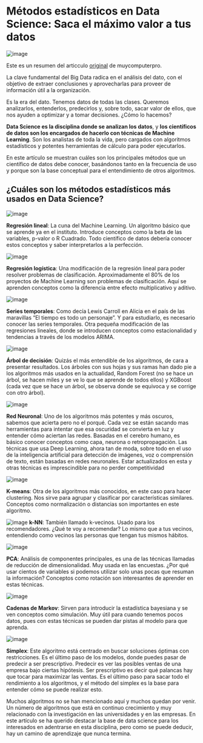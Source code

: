 # Métodos estadísticos en Data Science: Saca el máximo valor a tus datos 

![image](https://empresas.blogthinkbig.com/wp-content/uploads/2017/07/project-3652877_1920.jpg?fit=814%2C544)

Este es un resumen del articculo [original](https://www.muycomputerpro.com/2019/07/01/metodos-estadisticos-en-data-science-saca-el-maximo-valor-a-tus-datos) de muycomputerpro. 

La clave fundamental del Big Data radica en el análisis del dato, con el objetivo de extraer conclusiones y aprovecharlas para proveer de información útil a la organización. 

Es la era del dato. Tenemos datos de todas las clases. Queremos analizarlos, entenderlos, predecirlos y, sobre todo, sacar valor de ellos, que nos ayuden a optimizar y a tomar decisiones. ¿Cómo lo hacemos?

**Data Science es la disciplina donde se analizan los datos**, y **los científicos de datos son los encargados de hacerlo con técnicas de Machine Learning**. Son los analistas de toda la vida, pero cargados con algoritmos estadísticos y potentes herramientas de cálculo para poder ejecutarlos.

En este artículo se muestran cuáles son los principales métodos que un científico de datos debe conocer, basándonos tanto en la frecuencia de uso y porque son la base conceptual para el entendimiento de otros algoritmos.

## ¿Cuáles son los métodos estadísticos más usados en Data Science?
![image](https://img2.freepng.es/20180429/fjw/kisspng-simple-linear-regression-regression-analysis-linea-5ae5b241a4c838.292243181525002817675.jpg)

**Regresión lineal**: La cuna del Machine Learning. Un algoritmo básico que se aprende ya en el instituto. Introduce conceptos como la beta de las variables, p-valor o R Cuadrado. Todo científico de datos debería conocer estos conceptos y saber interpretarlos a la perfección.

![image](https://www.statdeveloper.com/wp-content/uploads/2020/02/curva-sigmoide.png)

**Regresión logística**: Una modificación de la regresión lineal para poder resolver problemas de clasificación. Aproximadamente el 80% de los proyectos de Machine Learning son problemas de clasificación. Aquí se aprenden conceptos como la diferencia entre efecto multiplicativo y aditivo.

![image](https://relopezbriega.github.io/images/timeSeries.png)

**Series temporales**: Como decía Lewis Carroll en Alicia en el país de las maravillas “El tiempo es todo un personaje”. Y para estudiarlo, es necesario conocer las series temporales. Otra pequeña modificación de las regresiones lineales, donde se introducen conceptos como estacionalidad y tendencias a través de los modelos ARIMA.

![image](https://www.aprendemachinelearning.com/wp-content/uploads/2018/04/arbol-decision-billboard.png)

**Árbol de decisión**: Quizás el más entendible de los algoritmos, de cara a presentar resultados. Los árboles con sus hojas y sus ramas han dado pie a los algoritmos más usados en la actualidad, Random Forest (no se hace un árbol, se hacen miles y se ve lo que se aprende de todos ellos) y XGBoost (cada vez que se hace un árbol, se observa donde se equivoca y se corrige con otro árbol).

![image](https://i.ytimg.com/vi/6vwfT3-mBBw/0.jpg)

**Red Neuronal**: Uno de los algoritmos más potentes y más oscuros, sabemos que acierta pero no el porqué. Cada vez se están sacando mas herramientas para intentar que esa oscuridad se convierta en luz y entender cómo aciertan las redes. Basadas en el cerebro humano, es básico conocer conceptos como capa, neurona o retropropagación. Las técnicas que usa Deep Learning, ahora tan de moda, sobre todo en el uso de la inteligencia artificial para detección de imágenes, voz o comprensión de texto, están basadas en redes neuronales. Estar actualizados en esta y otras técnicas es imprescindible para no perder competitividad

![image](https://i.imgur.com/aDTF2cZ.png)

**K-means**: Otra de los algoritmos más conocidos, en este caso para hacer clustering. Nos sirve para agrupar y clasificar por características similares. Conceptos como normalización o distancias son importantes en este algoritmo.

![image](https://i1.wp.com/www.jacobsoft.com.mx/wp-content/uploads/2018/11/knn.png?fit=546%2C300&ssl=1)
**k-NN**: También llamado k-vecinos. Usado para los recomendadores. ¿Qué te voy a recomendar? Lo mismo que a tus vecinos, entendiendo como vecinos las personas que tengan tus mismos hábitos.

![image](https://pro.arcgis.com/es/pro-app/latest/tool-reference/spatial-statistics/GUID-D7896DEA-1569-4F15-B83D-21BF41CB3511-web.png)

**PCA**: Análisis de componentes principales, es una de las técnicas llamadas de reducción de dimensionalidad. Muy usada en las encuestas. ¿Por qué usar cientos de variables si podemos utilizar solo unas pocas que resuman la información? Conceptos como rotación son interesantes de aprender en estas técnicas.

![image](http://4.bp.blogspot.com/-Q1gwSCJIfWY/TegS_vEn1cI/AAAAAAAAADw/mlTPxcKWq9o/s1600/MARKOV+1.jpg)

**Cadenas de Markov**: Sirven para introducir la estadística bayesiana y se ven conceptos como simulación. Muy útil para cuando tenemos pocos datos, pues con estas técnicas se pueden dar pistas al modelo para que aprenda.

![image](https://www.gestiondeoperaciones.net/wp-content/uploads/2015/09/metodo-grafico-programacion.gif)

**Simplex**: Este algoritmo está centrado en buscar soluciones óptimas con restricciones. Es el último paso de los modelos, donde puedes pasar de predecir a ser prescriptivo. Predecir es ver las posibles ventas de una empresa bajo ciertas hipótesis. Ser prescriptivo es decir qué palancas hay que tocar para maximizar las ventas. Es el último paso para sacar todo el rendimiento a los algoritmos, y el método del simplex es la base para entender cómo se puede realizar esto.

Muchos algoritmos no se han mencionado aquí y muchos quedan por venir. Un número de algoritmos que está en continuo crecimiento y muy relacionado con la investigación en las universidades y en las empresas. En este artículo se ha querido destacar la base de data science para los interesados en adentrarse en esta disciplina, pero como se puede deducir, hay un camino de aprendizaje que nunca termina.


